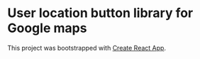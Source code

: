 # User location button library for Google maps

This project was bootstrapped with [Create React App](https://github.com/facebook/create-react-app).
